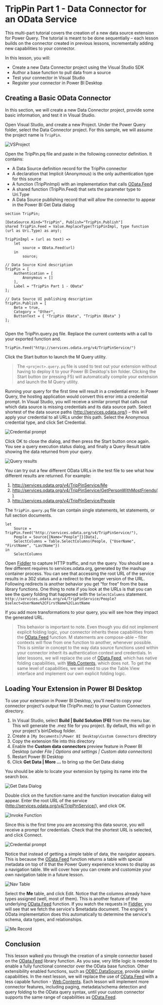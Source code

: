 # TripPin Part 1 - Data Connector for an OData Service
This multi-part tutorial covers the creation of a new data source extension for Power Query. The tutorial is meant to be done sequentially – each lesson builds on the connector created in previous lessons, incrementally adding new capabilities to your connector. 

In this lesson, you will:
* Create a new Data Connector project using the Visual Studio SDK
* Author a base function to pull data from a source
* Test your connector in Visual Studio
* Register your connector in Power BI Desktop

## Creating a Basic OData Connector
In this section, we will create a new Data Connector project, provide some basic information, and test it in Visual Studio.

Open Visual Studio, and create a new Project. Under the Power Query folder, select the Data Connector project. For this sample, we will assume the project name is `TripPin`.

![VSProject](../../../images/vs2017_project.png)

Open the TripPin.pq file and paste in the following connector definition. It contains:
* A Data Source definition record for the TripPin connector
* A declaration that Implicit (Anonymous) is the only authentication type for this source
* A function (TripPinImpl) with an implementation that calls [OData.Feed](https://msdn.microsoft.com/query-bi/m/odata-feed)
* A shared function (TripPin.Feed) that sets the parameter type to Uri.Type
* A Data Source publishing record that will allow the connector to appear in the Power BI Get Data dialog 

```
section TripPin;

[DataSource.Kind="TripPin", Publish="TripPin.Publish"]
shared TripPin.Feed = Value.ReplaceType(TripPinImpl, type function (url as Uri.Type) as any);

TripPinImpl = (url as text) =>
    let
        source = OData.Feed(url)
    in
        source;

// Data Source Kind description
TripPin = [
    Authentication = [
        Anonymous = []
    ],
    Label = "TripPin Part 1 - OData"
];

// Data Source UI publishing description
TripPin.Publish = [
    Beta = true,
    Category = "Other",
    ButtonText = { "TripPin OData", "TripPin OData" }
];


```

Open the TripPin.query.pq file. Replace the current contents with a call to your exported function and.

```
TripPin.Feed("http://services.odata.org/v4/TripPinService/")
```

Click the Start button to launch the M Query utility. 

> The `<project>.query.pq` file is used to test out your extension without having to deploy it to your Power BI Desktop's bin folder. Clicking the Start button (or pressing F5) will automatically compile your extension and launch the M Query utility.

Running your query for the first time will result in a credential error. 
In Power Query, the hosting application would convert this error into a credential prompt.
In Visual Studio, you will receive a similar prompt that calls out which data source is missing credentials and its data source path.
Select shortest of the data source paths (http://services.odata.org/) – this will apply your credential to all URLs under this path.
Select the Anonymous credential type, and click Set Credential. 

![Credential prompt](../../../images/credentialPrompt.png)

Click OK to close the dialog, and then press the Start button once again. You see a query execution status dialog, and finally a Query Result table showing the data returned from your query.

![Query results](../../../images/trippin1Results.png)

You can try out a few different OData URLs in the test file to see what how different results are returned. For example:
1. http://services.odata.org/v4/TripPinService/Me
2. http://services.odata.org/v4/TripPinService/GetPersonWithMostFriends()
3. http://services.odata.org/v4/TripPinService/People 

The `TripPin.query.pq` file can contain single statements, let statements, or full section documents. 

```
let
    Source = TripPin.Feed("http://services.odata.org/v4/TripPinService/"),
    People = Source{[Name="People"]}[Data],
    SelectColumns = Table.SelectColumns(People, {"UserName", "FirstName", "LastName"})
in
    SelectColumns
```

Open [Fiddler](http://www.telerik.com/fiddler) to capture HTTP traffic, and run the query. You should see a few different requires to services.odata.org, generated by the mashup container process. You can see that accessing the root URL of the service results in a 302 status and a redirect to the longer version of the URL. Following redirects is another behavior you get “for free” from the base library functions. 
One thing to note if you look at the URLs is that you can see the query folding that happened with the `SelectColumns` statement.
`http://services.odata.org/v4/TripPinService/People?$select=UserName%2CFirstName%2CLastName`

If you add more transformations to your query, you will see how they impact the generated URL. 

> This behavior is important to note. Even though you did not implement explicit folding logic, your connector inherits these capabilities from the [OData.Feed](https://msdn.microsoft.com/query-bi/m/odata-feed) function. M statements are compose-able – filter contexts will flow from one function to another, whenever possible. This is similar in concept to the way data source functions used within your connector inherit its authentication context and credentials. In later lessons, we will replace the use of [OData.Feed](https://msdn.microsoft.com/query-bi/m/odata-feed), which has native folding capabilities, with [Web.Contents](https://msdn.microsoft.com/query-bi/m/web-contents), which does not. To get the same level of capabilities, we will need to use the Table.View interface and implement our own explicit folding logic.

## Loading Your Extension in Power BI Desktop
To use your extension in Power BI Desktop, you'll need to copy your connector project's output file (TripPin.mez) to your Custom Connectors directory. 
1. In Visual Studio, select **Build | Build Solution (F6)** from the menu bar. This will generate the .mez file for you project. By default, this will go in your project's bin\Debug folder. 
2. Create a `[My Documents]\Power BI Desktop\Custom Connectors` directory
3. Copy the extension file into this directory
4. Enable the **Custom data connectors** preview feature in Power BI Desktop (under *File | Options and settings | Custom data connectors*)
5. Restart Power BI Desktop
6. Click **Get Data | More …** to bring up the Get Data dialog

You should be able to locate your extension by typing its name into the search box. 

![Get Data Dialog](../../../images/trippin1GetData.png)

Double click on the function name and the function invocation dialog will appear. Enter the root URL of the service (http://services.odata.org/v4/TripPinService/), and click OK. 

![Invoke Function](../../../images/trippin1Function.png)

Since this is the first time you are accessing this data source, you will receive a prompt for credentials. Check that the shortest URL is selected, and click Connect. 

![Credential prompt](../../../images/trippin1Creds.png)

Notice that instead of getting a simple table of data, the navigator appears. This is because the [OData.Feed](https://msdn.microsoft.com/query-bi/m/odata-feed) function returns a table with special metadata on top of it that the Power Query experience knows to display as a navigation table. We will cover how you can create and customize your own navigation table in a future lesson. 

![Nav Table](../../../images/trippin1NavTable.png)

Select the **Me** table, and click Edit. Notice that the columns already have types assigned (well, most of them). This is another feature of the underlying [OData.Feed](https://msdn.microsoft.com/query-bi/m/odata-feed) function. If you watch the requests in [Fiddler](http://www.telerik.com/fiddler), you will see that we fetch the service's $metadata document. The engine's OData implementation does this automatically to determine the service's schema, data types, and relationships. 

![Me Record](../../../images/trippin1Me.png)

## Conclusion

This lesson walked you through the creation of a simple connector based on the [OData.Feed](https://msdn.microsoft.com/query-bi/m/odata-feed) library function. As you saw, very little logic is needed to enable a fully functional connector over the OData base function. Other extensibility enabled functions, such as [ODBC.DataSource](https://msdn.microsoft.com/query-bi/m/odbc-datasource), provide similar capabilities. 
In the next lesson, we will replace the use of [OData.Feed](https://msdn.microsoft.com/query-bi/m/odata-feed) with a less capable function - [Web.Contents](https://msdn.microsoft.com/query-bi/m/web-contents). Each lesson will implement more connector features, including paging, metadata/schema detection and query folding to the OData query syntax, until your custom connector supports the same range of capabilities as [OData.Feed](https://msdn.microsoft.com/query-bi/m/odata-feed).

